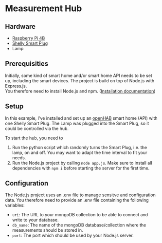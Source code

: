 # Measurement Hub
## Hardware
- [Raspberry Pi 4B](https://www.raspberrypi.com/products/raspberry-pi-4-model-b/)
- [Shelly Smart Plug](https://www.shelly.cloud/en/products/shop/shelly-plus-plug-s)
- Lamp

## Prerequisities
Initially, some kind of smart home and/or smart home API needs to be set up, including the smart devices.
The project is build on top of Node.js with Express.js.<br>
You therefore need to install Node.js and npm. ([Installation documentation](https://docs.npmjs.com/downloading-and-installing-node-js-and-npm))

## Setup
In this example, I've installed and set up an [openHAB](https://www.openhab.org/) smart home (API) with one Shelly Smart Plug.
The Lamp was plugged into the Smart Plug, so it could be controlled via the hub.

To start the hub, you need to
1. Run the python script which randomly turns the Smart Plug, i.e. the lamp, on and off. You may want to adapt the time interval to fit your needs.
2. Run the Node.js project by calling `node app.js`. Make sure to install all dependencies with `npm i` before starting the server for the first time.

## Configuration
The Node.js project uses an .env file to manage sensitve and configuration data.
You therefore need to provide an .env file containing the following variables:
- `uri`: The URL to your mongoDB collection to be able to connect and write to your database.
- `db_name`: The name of the mongoDB database/collection where the measurements should be stored in.
- `port`: The port which should be used by your Node.js server.